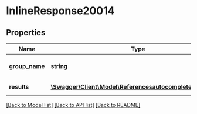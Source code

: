 # InlineResponse20014

## Properties
Name | Type | Description | Notes
------------ | ------------- | ------------- | -------------
**group_name** | **string** | Тип найденных плейсов | [optional] 
**results** | [**\Swagger\Client\Model\ReferencesautocompleteV2Results[]**](ReferencesautocompleteV2Results.md) | Результат поиска | [optional] 

[[Back to Model list]](../../README.md#documentation-for-models) [[Back to API list]](../../README.md#documentation-for-api-endpoints) [[Back to README]](../../README.md)

